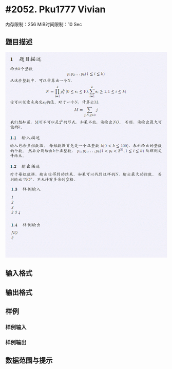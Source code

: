# #2052. Pku1777 Vivian

内存限制：256 MiB时间限制：10 Sec

## 题目描述

![](images/2052.jpg)

## 输入格式

## 输出格式

## 样例

### 样例输入

### 样例输出

## 数据范围与提示
